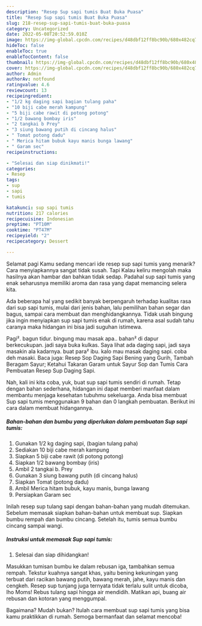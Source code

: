 ```yaml
---
description: "Resep Sup sapi tumis Buat Buka Puasa"
title: "Resep Sup sapi tumis Buat Buka Puasa"
slug: 218-resep-sup-sapi-tumis-buat-buka-puasa
category: Uncategorized
date: 2022-05-08T20:52:59.010Z
image: https://img-global.cpcdn.com/recipes/d48dbf12ff8bc90b/680x482cq70/sup-sapi-tumis-foto-resep-utama.jpg
hideToc: false
enableToc: true
enableTocContent: false
thumbnail: https://img-global.cpcdn.com/recipes/d48dbf12ff8bc90b/680x482cq70/sup-sapi-tumis-foto-resep-utama.jpg
cover: https://img-global.cpcdn.com/recipes/d48dbf12ff8bc90b/680x482cq70/sup-sapi-tumis-foto-resep-utama.jpg
author: Admin
authorAv: notfound
ratingvalue: 4.6
reviewcount: 13
recipeingredient:
- "1/2 kg daging sapi bagian tulang paha"
- "10 biji cabe merah kampung"
- "5 biji cabe rawit di potong potong"
- "1/2 bawang bombay iris"
- "2 tangkai b Prey"
- "3 siung bawang putih di cincang halus"
- " Tomat potong dadu"
- " Merica hitam bubuk kayu manis bunga lawang"
- " Garam sec"
recipeinstructions:

- "Selesai dan siap dinikmati!"
categories:
- Resep
tags:
- sup
- sapi
- tumis

katakunci: sup sapi tumis 
nutrition: 217 calories
recipecuisine: Indonesian
preptime: "PT10M"
cooktime: "PT47M"
recipeyield: "2"
recipecategory: Dessert

---
```



Selamat pagi Kamu sedang mencari ide resep sup sapi tumis yang menarik? Cara menyiapkannya sangat tidak susah. Tapi Kalau keliru mengolah maka hasilnya akan hambar dan bahkan tidak sedap. Padahal sup sapi tumis yang enak seharusnya memiliki aroma dan rasa yang dapat memancing selera kita.


Ada beberapa hal yang sedikit banyak berpengaruh terhadap kualitas rasa dari sup sapi tumis, mulai dari jenis bahan, lalu pemilihan bahan segar dan bagus, sampai cara membuat dan menghidangkannya. Tidak usah bingung jika ingin menyiapkan sup sapi tumis enak di rumah, karena asal sudah tahu caranya maka hidangan ini bisa jadi suguhan istimewa.

Pagi². bagun tidur. bingung mau masak apa.. bahan² di dapur berkecukupan. jadi saya buka kulkas. Saya lihat ada daging sapi, jadi saya masakin ala kadarnya. buat para² ibu. kalo mau masak daging sapi. coba deh masaki. Baca juga: Resep Sop Daging Sapi Bening yang Gurih, Tambah Beragam Sayur; Ketahui Takaran Garam untuk Sayur Sop dan Tumis Cara Pembuatan Resep Sup Daging Sapi.


Nah, kali ini kita coba, yuk, buat sup sapi tumis sendiri di rumah. Tetap dengan bahan sederhana, hidangan ini dapat memberi manfaat dalam membantu menjaga kesehatan tubuhmu sekeluarga. Anda bisa membuat Sup sapi tumis menggunakan 9 bahan dan 0 langkah pembuatan. Berikut ini cara dalam membuat hidangannya.

<!--inarticleads1-->

##### Bahan-bahan dan bumbu yang diperlukan dalam pembuatan Sup sapi tumis:

1. Gunakan 1/2 kg daging sapi, (bagian tulang paha)
1. Sediakan 10 biji cabe merah kampung
1. Siapkan 5 biji cabe rawit (di potong potong)
1. Siapkan 1/2 bawang bombay (iris)
1. Ambil 2 tangkai b. Prey
1. Gunakan 3 siung bawang putih (di cincang halus)
1. Siapkan  Tomat (potong dadu)
1. Ambil  Merica hitam bubuk, kayu manis, bunga lawang
1. Persiapkan  Garam sec


Inilah resep sup tulang sapi dengan bahan-bahan yang mudah ditemukan. Sebelum memasak siapkan bahan-bahan untuk membuat sup. Siapkan bumbu rempah dan bumbu cincang. Setelah itu, tumis semua bumbu cincang sampai wangi. 

<!--inarticleads2-->

##### Instruksi untuk memasak Sup sapi tumis:


1. Selesai dan siap dihidangkan!

Masukkan tumisan bumbu ke dalam rebusan iga, tambahkan semua rempah. Tekstur kuahnya sangat khas, yaitu bening kekuningan yang terbuat dari racikan bawang putih, bawang merah, jahe, kayu manis dan cengkeh. Resep sup tunjang juga ternyata tidak terlalu sulit untuk dicoba, lho Moms! Rebus tulang sapi hingga air mendidih. Matikan api, buang air rebusan dan kotoran yang menggumpal. 

Bagaimana? Mudah bukan? Itulah cara membuat sup sapi tumis yang bisa kamu praktikkan di rumah. Semoga bermanfaat dan selamat mencoba!
